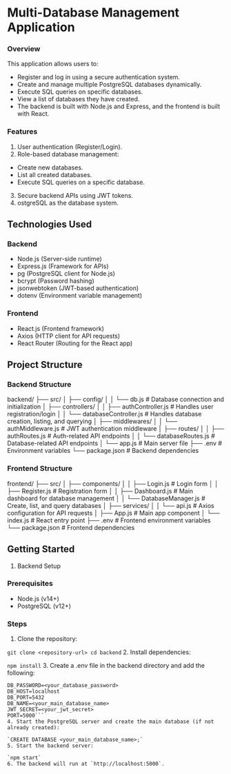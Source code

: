 # Multi-Database Management Application
### Overview
This application allows users to:

- Register and log in using a secure authentication system.
- Create and manage multiple PostgreSQL databases dynamically.
- Execute SQL queries on specific databases.
- View a list of databases they have created.
- The backend is built with Node.js and Express, and the frontend is built with React.

### Features
1. User authentication (Register/Login).
2. Role-based database management:
- Create new databases.
- List all created databases.
- Execute SQL queries on a specific database.
3. Secure backend APIs using JWT tokens.
4. ostgreSQL as the database system.
## Technologies Used
### Backend
- Node.js (Server-side runtime)
- Express.js (Framework for APIs)
- pg (PostgreSQL client for Node.js)
- bcrypt (Password hashing)
- jsonwebtoken (JWT-based authentication)
- dotenv (Environment variable management)
### Frontend
- React.js (Frontend framework)
- Axios (HTTP client for API requests)
- React Router (Routing for the React app)


## Project Structure
### Backend Structure

backend/
├── src/
│   ├── config/
│   │   └── db.js          # Database connection and initialization
│   ├── controllers/
│   │   ├── authController.js       # Handles user registration/login
│   │   └── databaseController.js   # Handles database creation, listing, and querying
│   ├── middlewares/
│   │   └── authMiddleware.js       # JWT authentication middleware
│   ├── routes/
│   │   ├── authRoutes.js           # Auth-related API endpoints
│   │   └── databaseRoutes.js       # Database-related API endpoints
│   └── app.js                      # Main server file
├── .env                             # Environment variables
└── package.json                     # Backend dependencies
### Frontend Structure

frontend/
├── src/
│   ├── components/
│   │   ├── Login.js          # Login form
│   │   ├── Register.js       # Registration form
│   │   ├── Dashboard.js      # Main dashboard for database management
│   │   └── DatabaseManager.js # Create, list, and query databases
│   ├── services/
│   │   └── api.js            # Axios configuration for API requests
│   ├── App.js                # Main app component
│   └── index.js              # React entry point
├── .env                       # Frontend environment variables
└── package.json               # Frontend dependencies


## Getting Started
1. Backend Setup
### Prerequisites
- Node.js (v14+)
- PostgreSQL (v12+)
### Steps
1. Clone the repository:

`git clone <repository-url>
cd backend`
2. Install dependencies:

`npm install`
3. Create a .env file in the backend directory and add the following:

```DB_USER=<your_database_user>
DB_PASSWORD=<your_database_password>
DB_HOST=localhost
DB_PORT=5432
DB_NAME=<your_main_database_name>
JWT_SECRET=<your_jwt_secret>
PORT=5000```
4. Start the PostgreSQL server and create the main database (if not already created):

`CREATE DATABASE <your_main_database_name>;`
5. Start the backend server:

`npm start`
6. The backend will run at `http://localhost:5000`.